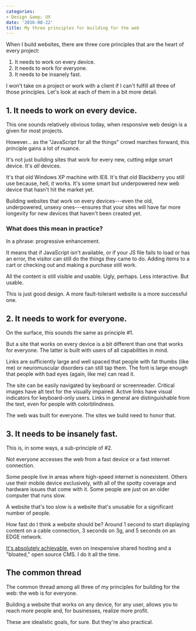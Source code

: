 ```yaml
---
categories:
- Design &amp; UX
date: '2016-08-22'
title: My three principles for building for the web
---
```


When I build websites, there are three core principles that are the heart of every project:

<ol>
<li>It needs to work on every device.</li>
<li>It needs to work for everyone.</li>
<li>It needs to be insanely fast.</li>
</ol>

I won't take on a project or work with a client if I can't fulfill all three of those principles. Let's look at each of them in a bit more detail.

<h2>1. It needs to work on every device.</h2>

This one sounds relatively obvious today, when responsive web design is a given for most projects.

However... as the "JavaScript for all the things" crowd marches forward, this principle gains a lot of nuance.

It's not just building sites that work for every new, cutting edge smart device. It's <em>all</em> devices.

It's that old Windows XP machine with IE8. It's that old Blackberry you still use because, hell, it works. It's some smart but underpowered new web device that hasn't hit the market yet.

Building websites that work on every devices---even the old, underpowered, unsexy ones---ensures that your sites will have far more longevity for new devices that haven't been created yet.

<h3>What does this mean in practice?</h3>

In a phrase: progressive enhancement.

It means that if JavaScript isn't available, or if your JS file fails to load or has an error, the visitor can still do the things they came to do. Adding items to a cart or checking out and making a purchase still work.

All the content is still visible and usable. Ugly, perhaps. Less interactive. But usable.

This is just good design. A more fault-tolerant website is a more successful one.

<h2>2. It needs to work for everyone.</h2>

On the surface, this sounds the same as principle #1.

But a site that works on every device is a bit different than one that works for everyone. The latter is built with users of all capabilities in mind.

Links are sufficiently large and well spaced that people with fat thumbs (like me) or neuromuscular disorders can still tap them. The font is large enough that people with bad eyes (again, like me) can read it.

The site can be easily navigated by keyboard or screenreader. Critical images have alt text for the visually impaired. Active links have visual indicators for keyboard-only users. Links in general are distinguishable from the text, even for people with colorblindness.

The web was built for everyone. The sites we build need to honor that.

<h2>3. It needs to be insanely fast.</h2>

This is, in some ways, a sub-principle of #2.

Not everyone accesses the web from a fast device or a fast internet connection.

Some people live in areas where high-speed internet is nonexistent. Others use their mobile device exclusively, with all of the spotty coverage and hardware issues that come with it. Some people are just on an older computer that runs slow.

A website that's too slow is a website that's unusable for a significant number of people.

How fast do I think a website should be? Around 1 second to start displaying content on a cable connection, 3 seconds on 3g, and 5 seconds on an EDGE network.

<a href="https://gomakethings.com/wicked-fast-websites/">It's absolutely achievable</a>, even on inexpensive shared hosting and a "bloated," open source CMS. I do it all the time.

<h2>The common thread</h2>

The common thread among all three of my principles for building for the web: the web is for everyone.

Building a website that works on any device, for any user, allows you to reach more people and, for businesses, realize more profit.

These are idealistic goals, for sure. But they're also practical.